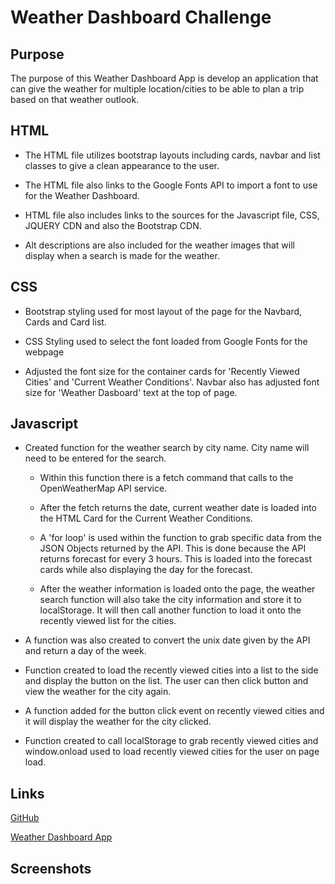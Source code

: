 # Weather Dashboard Challenge

## Purpose
The purpose of this Weather Dashboard App is develop an application that can give the weather for multiple location/cities to be able to plan a trip based on that weather outlook.  


## HTML 
* The HTML file utilizes bootstrap layouts including cards, navbar and list classes to give a clean appearance to the user.

* The HTML file also links to the Google Fonts API to import a font to use for the Weather Dashboard. 

* HTML file also includes links to the sources for the Javascript file, CSS, JQUERY CDN and also the Bootstrap CDN.  

* Alt descriptions are also included for the weather images that will display when a search is made for the weather. 


## CSS
* Bootstrap styling used for most layout of the page for the Navbard, Cards and Card list.

* CSS Styling used to select the font loaded from Google Fonts for the webpage

* Adjusted the font size for the container cards for 'Recently Viewed Cities' and 'Current Weather Conditions'.  Navbar also has adjusted font size for 'Weather Dasboard' text at the top of page. 


## Javascript
* Created function for the weather search by city name.  City name will need to be entered for the search.
    * Within this function there is a fetch command that calls to the OpenWeatherMap API service.  
    * After the fetch returns the date, current weather date is loaded into the HTML Card for the Current Weather Conditions.  

    * A 'for loop' is used within the function to grab specific data from the JSON Objects returned by the API.  This is done because the API returns forecast for every 3 hours. This is loaded into the forecast cards while also displaying the day for the forecast. 

    * After the weather information is loaded onto the page, the weather search function will also take the city information and store it to localStorage.  It will then call another function to load it onto the recently viewed list for the cities. 

* A function was also created to convert the unix date given by the API and return a day of the week.

* Function created to load the recently viewed cities into a list to the side and display the button on the list.  The user can then click button and view the weather for the city again.

* A function added for the button click event on recently viewed cities and it will display the weather for the city clicked. 

* Function created to call localStorage to grab recently viewed cities and window.onload used to load recently viewed cities for the user on page load. 

## Links
[GitHub](https://github.com/j-faust/weather-dashboard-challenge)

[Weather Dashboard App](https://j-faust.github.io/weather-dashboard-challenge)

## Screenshots

